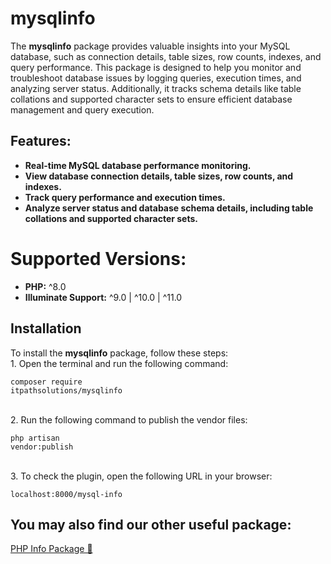 # mysqlinfo  

The **mysqlinfo** package provides valuable insights into your MySQL database, such as connection details, table sizes, row counts, indexes, and query performance. This package is designed to help you monitor and troubleshoot database issues by logging queries, execution times, and analyzing server status. Additionally, it tracks schema details like table collations and supported character sets to ensure efficient database management and query execution.  

## **Features:**  
- **Real-time MySQL database performance monitoring.**  
- **View database connection details, table sizes, row counts, and indexes.**  
- **Track query performance and execution times.**  
- **Analyze server status and database schema details, including table collations and supported character sets.**  

# **Supported Versions:**  
- **PHP:** ^8.0  
- **Illuminate Support:** ^9.0 | ^10.0 | ^11.0  

## **Installation**  
To install the **mysqlinfo** package, follow these steps:  
    1. Open the terminal and run the following command:  
    <pre><code class="language-bash">composer require itpathsolutions/mysqlinfo</code></pre>   
    2. Run the following command to publish the vendor files:  
    <pre><code class="language-bash">php artisan vendor:publish</code></pre>  
    3. To check the plugin, open the following URL in your browser:  
    <pre><code class="language-bash">localhost:8000/mysql-info</code></pre>  

## **You may also find our other useful package:**  
[PHP Info Package 🚀](https://packagist.org/packages/itpathsolutions/phpinfo)  



